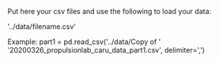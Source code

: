Put here your csv files and use the following to load your data:

'../data/filename.csv'

Example:
part1 = pd.read_csv('../data/Copy of '
                    '20200326_propulsionlab_caru_data_part1.csv', 
                    delimiter=',')

